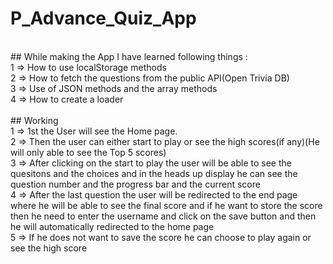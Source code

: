 # P_Advance_Quiz_App
<br>
## While making the App I have learned following things :
<br>
1 => How to use localStorage methods<br>
2 => How to fetch the questions from the public API(Open Trivia DB)<br>
3 => Use of JSON methods and the array methods<br>
4 => How to create a loader<br>
<br>
## Working
<br>
1 => 1st the User will see the Home page.<br>
2 => Then the user can either start to play or see the high scores(if any)(He will only able to see the Top 5 scores)<br>
3 => After clicking on the start to play the user will be able to see the quesitons and the choices and in the heads up display he can see the question number and the progress bar and the current score<br>
4 => After the last question the user will be redirected to the end page where he will be able to see the final score and if he want to store the score then he need to enter the username and click on the save button and then he will automatically redirected to the home page<br>
5 => If he does not want to save the score he can choose to play again or see the high score<br>